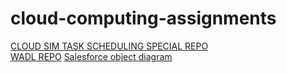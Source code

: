 # cloud-computing-assignments

[CLOUD SIM TASK SCHEDULING SPECIAL REPO](https://github.com/michaelfahmy/cloudsim-task-scheduling)
<br/>
[WADL REPO](https://github.com/adwait2001/WADL_PS)
[Salesforce object diagram](https://github.com/Abhiavati20/cloud-computing-assignments/blob/main/Salesforce_Hotel_Reservation_Object_Diag.png)
